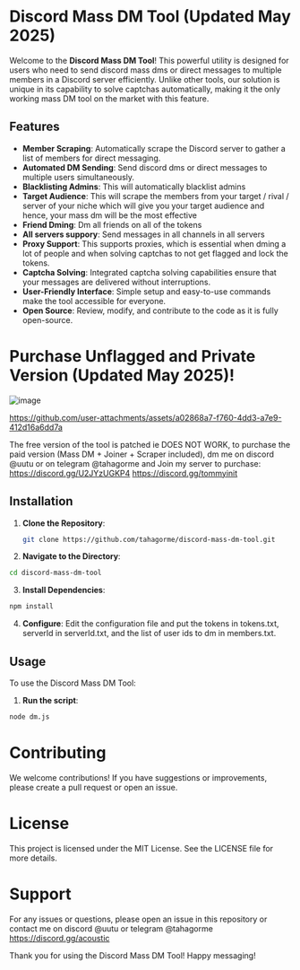 
# Discord Mass DM Tool (Updated May 2025)

Welcome to the **Discord Mass DM Tool**! This powerful utility is designed for users who need to send discord mass dms or direct messages to multiple members in a Discord server efficiently. Unlike other tools, our solution is unique in its capability to solve captchas automatically, making it the only working mass DM tool on the market with this feature.

## Features

- **Member Scraping**: Automatically scrape the Discord server to gather a list of members for direct messaging.
- **Automated DM Sending**: Send discord dms or direct messages to multiple users simultaneously.
- **Blacklisting Admins**: This will automatically blacklist admins
- **Target Audience**: This will scrape the members from your target / rival / server of your niche which will give you your target audience and hence, your mass dm will be the most effective
- **Friend Dming**: Dm all friends on all of the tokens
- **All servers suppory**: Send messages in all channels in all servers
- **Proxy Support**: This supports proxies, which is essential when dming a lot of people and when solving captchas to not get flagged and lock the tokens.
- **Captcha Solving**: Integrated captcha solving capabilities ensure that your messages are delivered without interruptions.
- **User-Friendly Interface**: Simple setup and easy-to-use commands make the tool accessible for everyone.
- **Open Source**: Review, modify, and contribute to the code as it is fully open-source.

# Purchase Unflagged and Private Version (Updated May 2025)!
![image](https://github.com/user-attachments/assets/941de13f-1fa0-41e5-acd1-96a19c4aa76b)

https://github.com/user-attachments/assets/a02868a7-f760-4dd3-a7e9-412d16a6dd7a

The free version of the tool is patched ie DOES NOT WORK, to purchase the paid version (Mass DM + Joiner + Scraper included), dm me on discord @uutu or on telegram @tahagorme and Join my server to purchase: https://discord.gg/U2JYzUGKP4 https://discord.gg/tommyinit




## Installation

1. **Clone the Repository**:
   ```bash
   git clone https://github.com/tahagorme/discord-mass-dm-tool.git

2. **Navigate to the Directory**:
```bash
cd discord-mass-dm-tool
```


3. **Install Dependencies**:
```bash
npm install
```


4. **Configure**: Edit the configuration file and put the tokens in tokens.txt, serverId in serverId.txt, and the list of user ids to dm in members.txt.

## Usage

To use the Discord Mass DM Tool:

1. **Run the script**:
```bash
node dm.js
```


# Contributing

We welcome contributions! If you have suggestions or improvements, please create a pull request or open an issue.

# License

This project is licensed under the MIT License. See the LICENSE file for more details.

# Support

For any issues or questions, please open an issue in this repository or contact me on discord @uutu or telegram @tahagorme
https://discord.gg/acoustic

Thank you for using the Discord Mass DM Tool! Happy messaging!
<meta name="google-site-verification" content="9pTsmZCcOKj1sEbLuqehqZqRXbZM1KlfUoW1RH_NrV8" />

